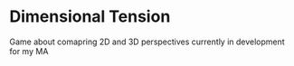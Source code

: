 # Dimensional Tension
Game about comapring 2D and 3D perspectives currently in development for my MA
